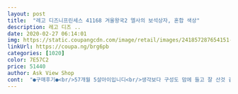 ```yaml
---
layout: post 
title:  "레고 디즈니프린세스 41168 겨울왕국2 엘사의 보석상자, 혼합 색상" 
description: 레고 디즈 ..
date: 2020-02-27 06:14:01 
img: https://static.coupangcdn.com/image/retail/images/241857287654151-8385a486-7018-4d9a-bc8f-82e69e2a6b93.jpg 
linkUrl: https://coupa.ng/brg6pb 
categories: [1020] 
color: 7E57C2 
price: 51440 
author: Ask View Shop 
cont:  "●구매후기●<br/>57개월 5살아이입니디<br/>생각보다 구성도 맘에 들고 잘 산것 같네요!!<br/>애기들이 서로 만들려고 난리도 아니네요!!<br/>역시 레고입니다.<br/> 부드럽게 잘 조립되고, 분해도 쉬워요.<br/> 7세 여아 손힘이 약해서 그런지 부드러운 정품레고 아니면 조립하기 힘들어합니다 ㅠㅠ<br/>요즘 집에 겨울왕국 없는게 없을정도네요<br/>작은 블럭을 한번씩 가지고 노는 아이라 뚝딱뚝딱 차근차근 잘만드네요 서프라이즈로 선물해줬는데 포장지 뜯자마자 엄청 좋아하네요<br/>작은블럭을 가지고 노는 아이라면 추천하고요 아니면 좀 어려울수도 있을듯해요 작은 블럭이 너무 많아요<br/>피겨 엘사가 왜이렇게 못났는지 그게좀 아쉬워요,.<br/>.<br/> 영화처럼 이쁘게좀 만들어주지.<br/>.<br/> 어쨌든 추천합니다~<br/>혼자서 조립하고 동생과 역할놀이 하며 오늘 하루TV  안보고 잘 보냈어요.<br/>^^<br/>57개월 5살아이입니디<br/>생각보다 구성도 맘에 들고 잘 산것 같네요!!<br/>애기들이 서로 만들려고 난리도 아니네요!!<br/>역시 레고입니다.<br/> 부드럽게 잘 조립되고, 분해도 쉬워요.<br/> 7세 여아 손힘이 약해서 그런지 부드러운 정품레고 아니면 조립하기 힘들어합니다 ㅠㅠ<br/>요즘 집에 겨울왕국 없는게 없을정도네요<br/>작은 블럭을 한번씩 가지고 노는 아이라 뚝딱뚝딱 차근차근 잘만드네요 서프라이즈로 선물해줬는데 포장지 뜯자마자 엄청 좋아하네요<br/>작은블럭을 가지고 노는 아이라면 추천하고요 아니면 좀 어려울수도 있을듯해요 작은 블럭이 너무 많아요<br/>피겨 엘사가 왜이렇게 못났는지 그게좀 아쉬워요,.<br/>.<br/> 영화처럼 이쁘게좀 만들어주지.<br/>.<br/> 어쨌든 추천합니다~<br/>혼자서 조립하고 동생과 역할놀이 하며 오늘 하루TV  안보고 잘 보냈어요.<br/>^^<br/>" 
---
```

